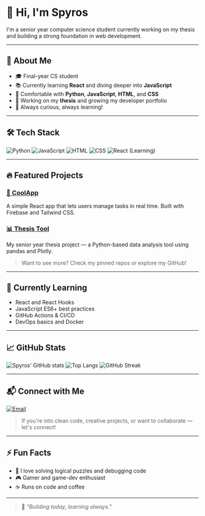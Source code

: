 # 👋 Hi, I'm Spyros

I'm a senior year computer science student currently working on my thesis and building a strong foundation in web development.

---

## 🧠 About Me

- 🎓 Final-year CS student
- 📚 Currently learning **React** and diving deeper into **JavaScript**
- 🐍 Comfortable with **Python**, **JavaScript**, **HTML**, and **CSS**
- 🧪 Working on my **thesis** and growing my developer portfolio
- 🌱 Always curious, always learning!

---

## 🛠️ Tech Stack

![Python](https://img.shields.io/badge/Python-3776AB?style=flat&logo=python&logoColor=white)
![JavaScript](https://img.shields.io/badge/JavaScript-F7DF1E?style=flat&logo=javascript&logoColor=black)
![HTML](https://img.shields.io/badge/HTML5-E34F26?style=flat&logo=html5&logoColor=white)
![CSS](https://img.shields.io/badge/CSS3-1572B6?style=flat&logo=css3&logoColor=white)
![React (Learning)](https://img.shields.io/badge/React-Learning-61DAFB?style=flat&logo=react&logoColor=white)

---

## 🔥 Featured Projects

### [📌 CoolApp](https://github.com/Spolkip/CoolApp)
A simple React app that lets users manage tasks in real time. Built with Firebase and Tailwind CSS.

### [📊 Thesis Tool](https://github.com/Spolkip/thesis-tool)
My senior year thesis project — a Python-based data analysis tool using pandas and Plotly.

> Want to see more? Check my pinned repos or explore my GitHub!

---

## 🎯 Currently Learning

- React and React Hooks
- JavaScript ES6+ best practices
- GitHub Actions & CI/CD
- DevOps basics and Docker

---

## 📈 GitHub Stats

![Spyros' GitHub stats](https://github-readme-stats.vercel.app/api?username=Spolkip&show_icons=true&theme=default)
![Top Langs](https://github-readme-stats.vercel.app/api/top-langs/?username=Spolkip&layout=compact)
![GitHub Streak](https://streak-stats.demolab.com/?user=Spolkip&theme=default)

---

## 📬 Connect with Me

[![Email](https://img.shields.io/badge/Email-D14836?style=flat&logo=gmail&logoColor=white)](mailto:spolkip@gmail.com)

> If you're into clean code, creative projects, or want to collaborate — let's connect!

---

## ⚡ Fun Facts

- 🧠 I love solving logical puzzles and debugging code
- 🎮 Gamer and game-dev enthusiast
- ☕ Runs on code and coffee

---

> 🚀 *"Building today, learning always."*
